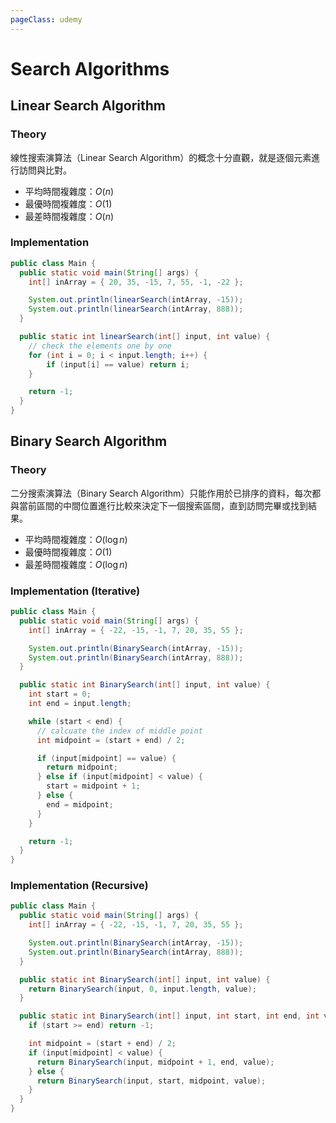 ```yaml
---
pageClass: udemy
---
```


# Search Algorithms

## Linear Search Algorithm

### Theory

線性搜索演算法（Linear Search Algorithm）的概念十分直觀，就是逐個元素進行訪問與比對。

- 平均時間複雜度：$O(n)$
- 最優時間複雜度：$O(1)$
- 最差時間複雜度：$O(n)$

### Implementation

```java
public class Main {
  public static void main(String[] args) {
    int[] inArray = { 20, 35, -15, 7, 55, -1, -22 };

    System.out.println(linearSearch(intArray, -15));
    System.out.println(linearSearch(intArray, 888));
  }

  public static int linearSearch(int[] input, int value) {
    // check the elements one by one
    for (int i = 0; i < input.length; i++) {
        if (input[i] == value) return i;
    }

    return -1;
  }
}
```

## Binary Search Algorithm

### Theory

二分搜索演算法（Binary Search Algorithm）只能作用於已排序的資料，每次都與當前區間的中間位置進行比較來決定下一個搜索區間，直到訪問完畢或找到結果。

- 平均時間複雜度：$O(\log{n})$
- 最優時間複雜度：$O(1)$
- 最差時間複雜度：$O(\log{n})$

### Implementation (Iterative)

```java
public class Main {
  public static void main(String[] args) {
    int[] inArray = { -22, -15, -1, 7, 20, 35, 55 };

    System.out.println(BinarySearch(intArray, -15));
    System.out.println(BinarySearch(intArray, 888));
  }

  public static int BinarySearch(int[] input, int value) {
    int start = 0;
    int end = input.length;

    while (start < end) {
      // calcuate the index of middle point
      int midpoint = (start + end) / 2;

      if (input[midpoint] == value) {
        return midpoint;
      } else if (input[midpoint] < value) {
        start = midpoint + 1;
      } else {
        end = midpoint;
      }
    }

    return -1;
  }
}
```

### Implementation (Recursive)

```java
public class Main {
  public static void main(String[] args) {
    int[] inArray = { -22, -15, -1, 7, 20, 35, 55 };

    System.out.println(BinarySearch(intArray, -15));
    System.out.println(BinarySearch(intArray, 888));
  }

  public static int BinarySearch(int[] input, int value) {
    return BinarySearch(input, 0, input.length, value);
  }

  public static int BinarySearch(int[] input, int start, int end, int value) {
    if (start >= end) return -1;

    int midpoint = (start + end) / 2;
    if (input[midpoint] < value) {
      return BinarySearch(input, midpoint + 1, end, value);
    } else {
      return BinarySearch(input, start, midpoint, value);
    }
  }
}
```